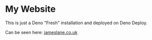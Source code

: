 # My Website

This is just a Deno "Fresh" installation and deployed on Deno Deploy.

Can be seen here: [jameslane.co.uk](https://jameslane.co.uk)
